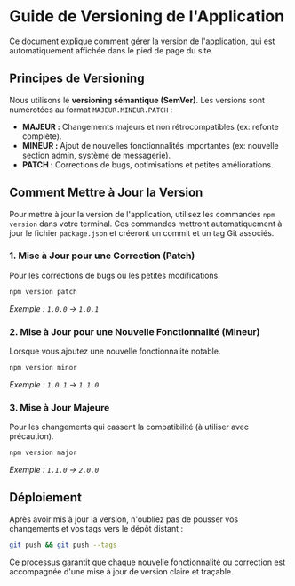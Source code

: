 # Guide de Versioning de l'Application

Ce document explique comment gérer la version de l'application, qui est automatiquement affichée dans le pied de page du site.

## Principes de Versioning

Nous utilisons le **versioning sémantique (SemVer)**. Les versions sont numérotées au format `MAJEUR.MINEUR.PATCH` :

- **MAJEUR :** Changements majeurs et non rétrocompatibles (ex: refonte complète).
- **MINEUR :** Ajout de nouvelles fonctionnalités importantes (ex: nouvelle section admin, système de messagerie).
- **PATCH :** Corrections de bugs, optimisations et petites améliorations.

## Comment Mettre à Jour la Version

Pour mettre à jour la version de l'application, utilisez les commandes `npm version` dans votre terminal. Ces commandes mettront automatiquement à jour le fichier `package.json` et créeront un commit et un tag Git associés.

### 1. Mise à Jour pour une Correction (Patch)

Pour les corrections de bugs ou les petites modifications.

```bash
npm version patch
```

*Exemple : `1.0.0` → `1.0.1`*

### 2. Mise à Jour pour une Nouvelle Fonctionnalité (Mineur)

Lorsque vous ajoutez une nouvelle fonctionnalité notable.

```bash
npm version minor
```

*Exemple : `1.0.1` → `1.1.0`*

### 3. Mise à Jour Majeure

Pour les changements qui cassent la compatibilité (à utiliser avec précaution).

```bash
npm version major
```

*Exemple : `1.1.0` → `2.0.0`*

## Déploiement

Après avoir mis à jour la version, n'oubliez pas de pousser vos changements et vos tags vers le dépôt distant :

```bash
git push && git push --tags
```

Ce processus garantit que chaque nouvelle fonctionnalité ou correction est accompagnée d'une mise à jour de version claire et traçable.
